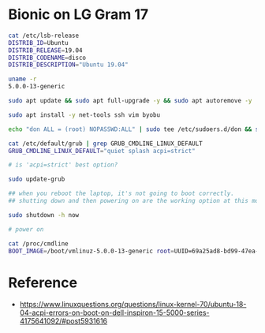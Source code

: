 # Bionic on LG Gram 17

```bash
cat /etc/lsb-release 
DISTRIB_ID=Ubuntu
DISTRIB_RELEASE=19.04
DISTRIB_CODENAME=disco
DISTRIB_DESCRIPTION="Ubuntu 19.04"

uname -r
5.0.0-13-generic

sudo apt update && sudo apt full-upgrade -y && sudo apt autoremove -y

sudo apt install -y net-tools ssh vim byobu

echo "don ALL = (root) NOPASSWD:ALL" | sudo tee /etc/sudoers.d/don && sudo chmod 0440 /etc/sudoers.d/don

cat /etc/default/grub | grep GRUB_CMDLINE_LINUX_DEFAULT
GRUB_CMDLINE_LINUX_DEFAULT="quiet splash acpi=strict"

# is 'acpi=strict' best option?

sudo update-grub

## when you reboot the laptop, it's not going to boot correctly.
## shutting down and then powering on are the working option at this moment.

sudo shutdown -h now

# power on

cat /proc/cmdline 
BOOT_IMAGE=/boot/vmlinuz-5.0.0-13-generic root=UUID=69a25ad8-bd99-47ea-88db-f812374fe085 ro quiet splash acpi=strict vt.handoff=1

```
# Reference
- https://www.linuxquestions.org/questions/linux-kernel-70/ubuntu-18-04-acpi-errors-on-boot-on-dell-inspiron-15-5000-series-4175641092/#post5931616
